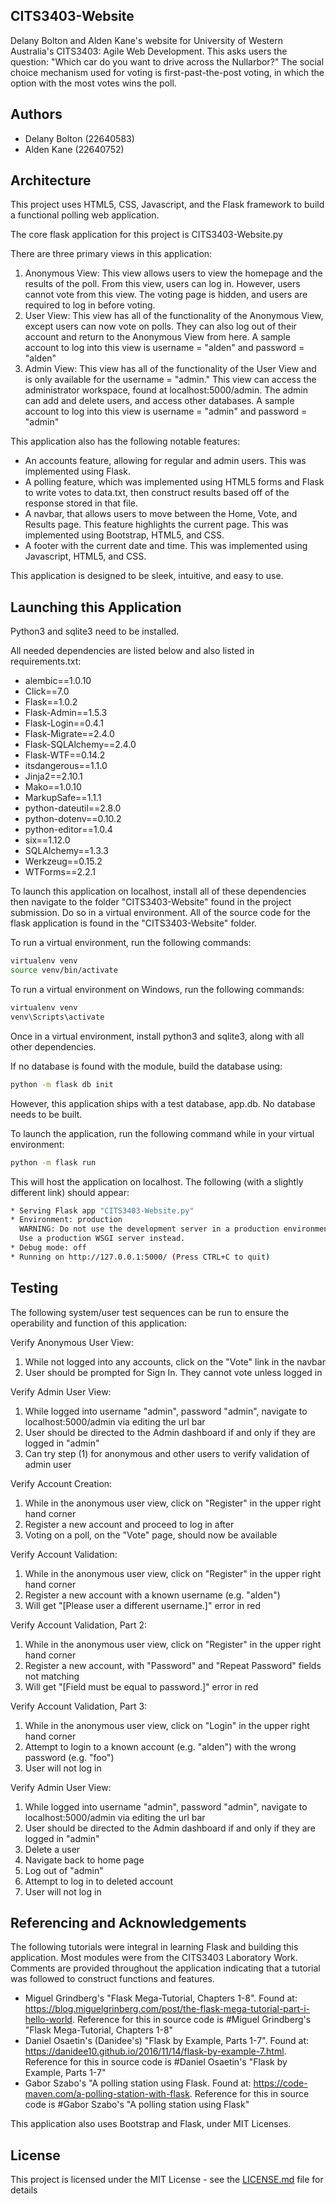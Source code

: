 ## CITS3403-Website
Delany Bolton and Alden Kane's website for University of Western Australia's CITS3403: Agile Web Development. This asks users the question: "Which car do you want to drive across the Nullarbor?" The social choice mechanism used for voting is first-past-the-post voting, in which the option with the most votes wins the poll.

## Authors
  * Delany Bolton (22640583)
  * Alden Kane (22640752)


## Architecture

This project uses HTML5, CSS, Javascript, and the Flask framework to build a functional polling web application.

The core flask application for this project is CITS3403-Website.py

There are three primary views in this application:
  1. Anonymous View: This view allows users to view the homepage and the results of the poll. From this view, users can log in. However, users cannot vote from this view. The voting page is hidden, and users are required to log in before voting.
  2. User View: This view has all of the functionality of the Anonymous View, except users can now vote on polls. They can also log out of their account and return to the Anonymous View from here. A sample account to log into this view is username = "alden" and password = "alden"
  3. Admin View: This view has all of the functionality of the User View and is only available for the username = "admin." This view can access the administrator workspace, found at localhost:5000/admin. The admin can add and delete users, and access other databases. A sample account to log into this view is username = "admin" and password = "admin"

This application also has the following notable features:
  * An accounts feature, allowing for regular and admin users. This was implemented using Flask.
  * A polling feature, which was implemented using HTML5 forms and Flask to write votes to data.txt, then construct results based off of the response stored in that file.
  * A navbar, that allows users to move between the Home, Vote, and Results page. This feature highlights the current page. This was implemented using Bootstrap, HTML5, and CSS.
  * A footer with the current date and time. This was implemented using Javascript, HTML5, and CSS.

This application is designed to be sleek, intuitive, and easy to use.

## Launching this Application

Python3 and sqlite3 need to be installed.

All needed dependencies are listed below and also listed in requirements.txt:
  * alembic==1.0.10
  * Click==7.0
  * Flask==1.0.2
  * Flask-Admin==1.5.3
  * Flask-Login==0.4.1
  * Flask-Migrate==2.4.0
  * Flask-SQLAlchemy==2.4.0
  * Flask-WTF==0.14.2
  * itsdangerous==1.1.0
  * Jinja2==2.10.1
  * Mako==1.0.10
  * MarkupSafe==1.1.1
  * python-dateutil==2.8.0
  * python-dotenv==0.10.2
  * python-editor==1.0.4
  * six==1.12.0
  * SQLAlchemy==1.3.3
  * Werkzeug==0.15.2
  * WTForms==2.2.1

To launch this application on localhost, install all of these dependencies then navigate to the folder "CITS3403-Website" found in the project submission. Do so in a virtual environment. All of the source code for the flask application is found in the "CITS3403-Website" folder.

To run a virtual environment, run the following commands:

```bash
virtualenv venv
source venv/bin/activate
```

To run a virtual environment on Windows, run the following commands:

```bash
virtualenv venv
venv\Scripts\activate
```

Once in a virtual environment, install python3 and sqlite3, along with all other dependencies.

If no database is found with the module, build the database using:

```bash
python -m flask db init
```

However, this application ships with a test database, app.db. No database needs to be built.

To launch the application, run the following command while in your virtual environment:

```bash
python -m flask run
```

This will host the application on localhost. The following (with a slightly different link) should appear:

```bash
* Serving Flask app "CITS3403-Website.py"
* Environment: production
  WARNING: Do not use the development server in a production environment.
  Use a production WSGI server instead.
* Debug mode: off
* Running on http://127.0.0.1:5000/ (Press CTRL+C to quit)
```

## Testing

The following system/user test sequences can be run to ensure the operability and function of this application:

Verify Anonymous User View:
  1. While not logged into any accounts, click on the "Vote" link in the navbar
  2. User should be prompted for Sign In. They cannot vote unless logged in

Verify Admin User View:
  1. While logged into username "admin", password "admin", navigate to localhost:5000/admin via editing the url bar
  2. User should be directed to the Admin dashboard if and only if they are logged in "admin"
  3. Can try step (1) for anonymous and other users to verify validation of admin user

Verify Account Creation:
  1. While in the anonymous user view, click on "Register" in the upper right hand corner
  2. Register a new account and proceed to log in after
  3. Voting on a poll, on the "Vote" page, should now be available

Verify Account Validation:
  1. While in the anonymous user view, click on "Register" in the upper right hand corner
  2. Register a new account with a known username (e.g. "alden")
  3. Will get "[Please user a different username.]" error in red

Verify Account Validation, Part 2:
  1. While in the anonymous user view, click on "Register" in the upper right hand corner
  2. Register a new account, with "Password" and "Repeat Password" fields not matching
  3. Will get "[Field must be equal to password.]" error in red

Verify Account Validation, Part 3:
  1. While in the anonymous user view, click on "Login" in the upper right hand corner
  2. Attempt to login to a known account (e.g. "alden") with the wrong password (e.g. "foo")
  3. User will not log in

Verify Admin User View:
  1. While logged into username "admin", password "admin", navigate to localhost:5000/admin via editing the url bar
  2. User should be directed to the Admin dashboard if and only if they are logged in "admin"
  3. Delete a user
  4. Navigate back to home page
  5. Log out of "admin"
  6. Attempt to log in to deleted account
  7. User will not log in

## Referencing and Acknowledgements

The following tutorials were integral in learning Flask and building this application. Most modules were from the CITS3403 Laboratory Work. Comments are provided throughout the application indicating that a tutorial was followed to construct functions and features.

  * Miguel Grindberg's "Flask Mega-Tutorial, Chapters 1-8". Found at: https://blog.miguelgrinberg.com/post/the-flask-mega-tutorial-part-i-hello-world. Reference for this in source code is #Miguel Grindberg's "Flask Mega-Tutorial, Chapters 1-8"
  * Daniel Osaetin's (Danidee's) "Flask by Example, Parts 1-7". Found at: https://danidee10.github.io/2016/11/14/flask-by-example-7.html. Reference for this in source code is #Daniel Osaetin's "Flask by Example, Parts 1-7"
  * Gabor Szabo's "A polling station using Flask. Found at: https://code-maven.com/a-polling-station-with-flask. Reference for this in source code is #Gabor Szabo's "A polling station using Flask"

This application also uses Bootstrap and Flask, under MIT Licenses.

## License

This project is licensed under the MIT License - see the [LICENSE.md](LICENSE.md) file for details
